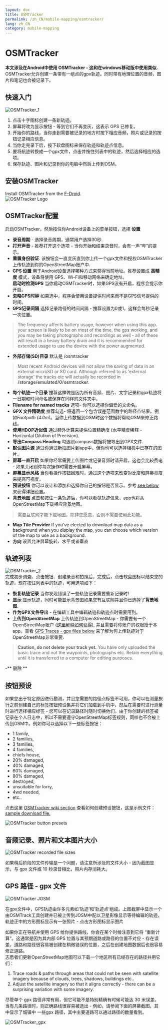 ```yaml
---
layout: doc
title: OSMTracker
permalink: /zh_CN/mobile-mapping/osmtracker/
lang: zh_CN
category: mobile-mapping
---
```


OSMTracker
==============

  
**本文涉及在Android中使用 OSMTracker - 这和在windows移动版中使用类似.**  
OSMTracker允许创建一条带有一组点的gpx轨迹。同时带有地理位置的音频，图片和笔记也会被记录下。

快速入门
-----------

![OSMTracker_1][]  

1. 点击十字图标创建一条新轨迹。  
2. 屏幕将改为显示按钮 - 等到它们不再变灰，这表示 GPS 已修复。  
3. 开始你的路线，当你走到需要被记录的地方时按下相应音频，照片或记录的按钮记录相应信息。  
4. 当你走完录下后，按下软盘图标来保存轨迹和轨迹点信息。  
5. 要将航迹转换成一个gpx文件，点击并按住列表中的轨迹，然后选择相应的选项。  
6. 保存轨迹、图片和记录到你的电脑中然后上传到OSM。  


安装OSMTracker
-------------------------

Install OSMTracker from the [F-Droid](https://f-droid.org/en/packages/net.osmtracker/).  
![OSMTracker Logo][]  


OSMTracker配置
------------------------

启动OSMTracker，然后按住你Android设备上的菜单按钮，选择 **设置**  

-  **录音周期** - 选择录音周期，通常用户选择30秒.  
-  **打开声音** - 推荐打开这个选项 - 当你开始和结束录音时，会有一声“哔”的提示。  
-  **重置身份验证**. 该按钮会一直变灰直到你上传一个gpx文件和授权OSMTracker上传轨迹到你的OpenStreetMap账户中.  
- **GPS 设置**  用于Android设备选择哪种方式来获得当前地址。推荐设置成 **高精度** 模式，设备将使用 GPS、Wi-Fi和移动网络来确定地址。  
 **启动时检测GPS** 当你启动OSMTracker时，如果GPS没有开启，程序会提示你开启。
-  **忽略GPS时钟** 如果选中，程序会使用设备提供时间来而不是GPS信号提供的时间。  
-  **GPS记录间隔** 选择记录路径的时间间隔 - 推荐设置为0或1，这样会每秒记录一次位置。  

> The frequency affects battery usage, however when using this app. your screen is likely to be on most of the time, the gps working, and you may be taking photographs and recordings as well - all of these will result in a heavy battery drain and it is recommended for extended usage to use the device with the power augmented.  

-  **外部存储(SD)目录** 默认是 /osmtracker  

> Most recent Android devices will not allow the saving of data in an external microSD or SD card. Although referred to as 'external storage' the tracks etc will actually be recorded in **/storage/emulated/0/osmtracker.**  

-  **每个轨迹一个目录** 推荐这样做是因为所有音频、图片、文字记录和gpx轨迹将一日期和时间命名被保存在同样的文件夹中。  
-  **Filename for named tracks** 选项- 你可以选择你偏爱的文命名。  
-  **GPX 文件精确度** 推荐勾选- 将返回一个包含误差范围数字的路径点结果。例如*Footpath (4.0m)*。当你上传数据到OSM时这个数据将帮助OSM来修正路线。  
-  **使用HDOP近似值** 通过额外计算来提供位置精确度 (水平精度稀释 - Horizontal Dilution of Precision).  
-  **导出Compass Heading** 勾选则compass数据将被导出到GPX文件.  
-  **默认图片源** 通过你通过新拍图片到app中，但你也可以选择相机中已存在的图片。  
-  **屏幕一直开启** 如果你经常需要上传图片或记录音频时请开启，这也会比较费电 - 如果关闭则你每次操作时需要开启屏幕。  
-  **屏幕显示风格** 当你看操作按钮困难时，通过这个选项来改变对比度和屏幕亮度来提高可视度。  
-  **预设按钮** 你可以设计和添加和选择你自己的按钮是否显示。参考 [see below](/zh_CN/mobile-mapping/osmtracker/#button-presets) 来获得详细设置。   
-  **背景地图** 点击和按住一条轨迹后，你可以看见轨迹信息，app也将从OpenStreetMap下载相应背景地图。  

> 需要互联网才能下载地图。除非您愿意，否则不需要使用此功能。  

-  **Map Tile Provider** If you've elected to download map data as a background when you display the map, you can choose which version of the map to use as a background.  
-  **方向**  设置允许屏幕旋转、水平或者垂直  

轨迹列表
--------------

![OSMTracker_2][]  
完成初步调查、点击按钮、创建录音和拍照后，完成后，点击软盘图标以结束您的轨迹。现在按住列表中的轨迹，可用选项如下：  

-  **恢复轨迹记录** 当你发现错误了一些轨迹记录需要重新记录时!  
-  **显示** 显示轨迹，同时可能显示背景图如果您有互联网并且你已选择了**背景地图**.  
-  **作为GPX文件导出** - 在编辑工具中编辑轨迹和轨迹点时需要用到。  
-  **上传到OpenStreetMap** 上传轨迹到OpenStreetMap - 你需要有一个OpenStreetMap账户 ([这里解释如何获得](/zh_CN/beginner/start-osm/)), 并且需要将你账户的权限授于本app。查看 [GPS Traces - gpx files below](/zh_CN/mobile-mapping/osmtracker/#gps-traces--gpx-files) 来了解为何上传轨迹对于OpenStreetMap非常重要.  

> **Caution, do not delete your track yet.** You have only uploaded the basic trace and not the waypoints, photographs etc. Retain everything until it is transferred to a computer for editing purposes.  

-** 删除 **   


按钮预设
--------------

如果您出于特定原因进行勘测，并且您需要的路径点标签不可用，你可以在测量旅行之前创建自己的标签按钮预设集并将它们加载到手机中，然后在需要时进行测量时进行选择相应标签 - 您可以在记录路径时随时切换他们。由于你创建的标签被记录在个人日志中，所以不需要遵守OpenStreetMap标签规则，同样也不会被上传到OSM中。例如你可以选择以下一些标签按钮：  

- 1 family,  
- 2 families,  
- 3 families,  
- 4 families,  
- chiefs house,  
- 20% damaged,  
- 40% damaged,  
- 60% damaged,  
- 80% damaged,  
- destroyed,  
- unsuitable for lorry,  
- 4wd needed,  
- etc..  

点击这里 [OSMTracker wiki section](https://github.com/nguillaumin/osmtracker-android/wiki/Custom-buttons-layouts) 查看如何创建预设按钮，这是示例文件：[sample download file.](/files/R_of_Way.xml)  

![OSMTracker button presets][]  


音频记录、照片和文本图片大小  
-----------------------------------------------  

![OSMTracker recorded file sizes][]  

如果稍后阶段的文件传输是一个问题，请注意所涉及的文件大小 - 因为截图显示，与 gpx 文件或 10 秒录音相比，照片内存消耗大。  


GPS 路径 - gpx 文件
----------------------  

![OSMTracker JOSM][]  

在gpx文件中，GPS轨迹由许多元素如‘轨迹’和‘轨迹点’组成。上图截屏中显示一个由OSMTrack工具创建并已被上传到JOSM中配以卫星影像显示等待编辑的轨迹。轨迹正中的方形图标显示有一张照片 - 点击方形图标显示图片  

如果你正在导航并使用 GPS 给你提供路线，你会在某个时候注意到它将 “重新计算”。这通常是因为其内部 GPS 位置与其预期道路或路径的位置不对应  - 存在误差，道路和路径很容易被创建在稍微错误的位置，之后在创建地图数据后也很容易修正道路。  
志愿者们更新OpenStreetMap地图可以下载一个地区所有已经存在的路径并用它们：  

1. Trace roads & paths through areas that could not be seen with satellite imagery because of clouds, trees, shadows, buildings etc..  
2. Adjust the satellite imagery so that it aligns correctly - there can be a surprising variation with some imagery.  

尽管单个 gpx 路径非常有用，但它可能不是特别精确有时候可能达 30 米误差。当有几条路径时，则正确路线很容易被选出 - 例如，请参阅下面的屏幕截图，其中显示了城镇中 一些gpx 路径，其中主要道路可以通过路径的数量看到。  

![OSMTracker_gpx][] 




[OSMTracker Logo]: /images/mobile-mapping/osmtracker_logo.png
[OSMTracker_1]: /images/mobile-mapping/OSMTracker_1.png
[OSMTracker_2]: /images/mobile-mapping/OSMTracker_2.png
[OSMTracker button presets]: /images/mobile-mapping/OSMTracker_presets.png
[OSMTracker recorded file sizes]: /images/mobile-mapping/OSMTracker_files.png
[OSMTracker_gpx]: /images/mobile-mapping/OSMTracker_gpx.png
[OSMTracker JOSM]: /images/mobile-mapping/OSMTracker_JOSM.png